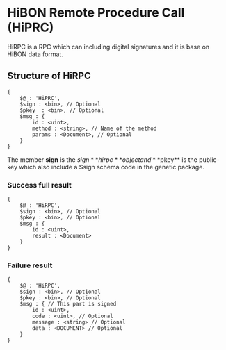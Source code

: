 # HiBON Remote Procedure Call (HiPRC)

HiRPC is a RPC which can including digital signatures and it is base on HiBON data format.

## Structure of HiRPC
```javascipt
{
    $@ : 'HiPRC',
    $sign : <bin>, // Optional
    $pkey  : <bin>, // Optional
    $msg : {
        id : <uint>,
        method : <string>, // Name of the method
        params : <Document>, // Optional
    }
}
```
The member **sign** is the $sign **hirpc** object and **$pkey** is the public-key which also include a $sign schema code in the genetic package.

### Success full result
```javascipt
{
    $@ : 'HiRPC',
    $sign : <bin>, // Optional
    $pkey : <bin>, // Optional
    $msg : {
        id : <uint>,
        result : <Document>
    }
}

```

### Failure result
```javascipt
{
    $@ : 'HiRPC',
    $sign : <bin>, // Optional
    $pkey : <bin>, // Optional
    $msg : { // This part is signed
        id : <uint>,
        code : <uint>, // Optional
        message : <string> // Optional
	    data : <DOCUMENT> // Optional
    }
}
```

